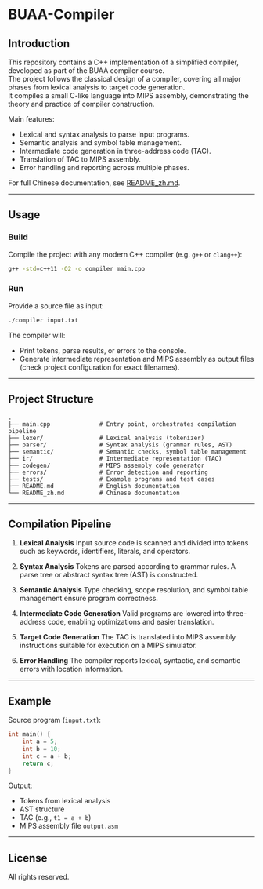 # BUAA-Compiler

## Introduction
This repository contains a C++ implementation of a simplified compiler, developed as part of the BUAA compiler course.  
The project follows the classical design of a compiler, covering all major phases from lexical analysis to target code generation.  
It compiles a small C-like language into MIPS assembly, demonstrating the theory and practice of compiler construction.

Main features:
- Lexical and syntax analysis to parse input programs.
- Semantic analysis and symbol table management.
- Intermediate code generation in three-address code (TAC).
- Translation of TAC to MIPS assembly.
- Error handling and reporting across multiple phases.

For full Chinese documentation, see [README_zh.md](README_zh.md).

---

## Usage

### Build
Compile the project with any modern C++ compiler (e.g. `g++` or `clang++`):

```bash
g++ -std=c++11 -O2 -o compiler main.cpp
````

### Run

Provide a source file as input:

```bash
./compiler input.txt
```

The compiler will:

* Print tokens, parse results, or errors to the console.
* Generate intermediate representation and MIPS assembly as output files (check project configuration for exact filenames).

---

## Project Structure

```
.
├── main.cpp              # Entry point, orchestrates compilation pipeline
├── lexer/                # Lexical analysis (tokenizer)
├── parser/               # Syntax analysis (grammar rules, AST)
├── semantic/             # Semantic checks, symbol table management
├── ir/                   # Intermediate representation (TAC)
├── codegen/              # MIPS assembly code generator
├── errors/               # Error detection and reporting
├── tests/                # Example programs and test cases
├── README.md             # English documentation
└── README_zh.md          # Chinese documentation
```

---

## Compilation Pipeline

1. **Lexical Analysis**
   Input source code is scanned and divided into tokens such as keywords, identifiers, literals, and operators.

2. **Syntax Analysis**
   Tokens are parsed according to grammar rules. A parse tree or abstract syntax tree (AST) is constructed.

3. **Semantic Analysis**
   Type checking, scope resolution, and symbol table management ensure program correctness.

4. **Intermediate Code Generation**
   Valid programs are lowered into three-address code, enabling optimizations and easier translation.

5. **Target Code Generation**
   The TAC is translated into MIPS assembly instructions suitable for execution on a MIPS simulator.

6. **Error Handling**
   The compiler reports lexical, syntactic, and semantic errors with location information.

---

## Example

Source program (`input.txt`):

```c
int main() {
    int a = 5;
    int b = 10;
    int c = a + b;
    return c;
}
```

Output:

* Tokens from lexical analysis
* AST structure
* TAC (e.g., `t1 = a + b`)
* MIPS assembly file `output.asm`

---

## License

All rights reserved.